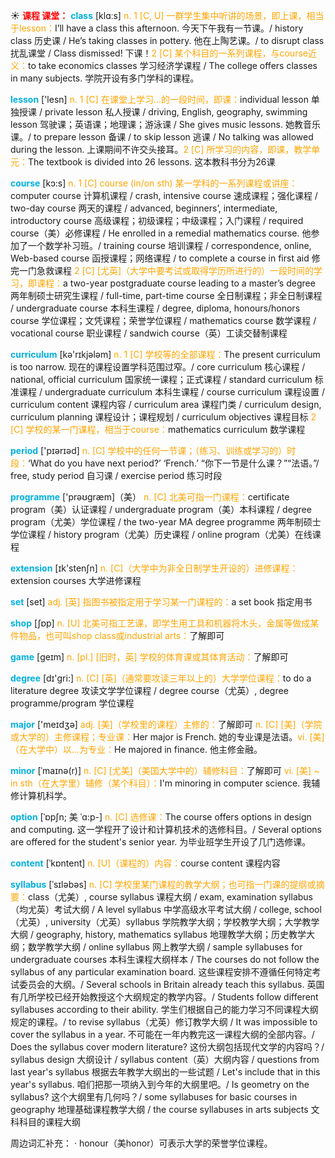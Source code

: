 ☀ <font color="red">**课程 课堂：**</font>
<font color="sky blue">**class**</font> [klɑːs] 
<font color="orange">n. 1 [C, U] 一群学生集中听讲的场景，即上课，相当于lesson：</font>I’ll have a class this afternoon. 今天下午我有一节课。/ history class 历史课 / He’s taking classes in pottery. 他在上陶艺课。/ to disrupt class 扰乱课堂 / Class dismissed! 下课！<font color="orange">2 [C] 某个科目的一系列课程，与course近义：</font>to take economics classes 学习经济学课程 / The college offers classes in many subjects. 学院开设有多门学科的课程。

<font color="sky blue">**lesson**</font> ['lesn] 
<font color="orange">n. 1 [C] 在课堂上学习…的一段时间，即课：</font>individual lesson 单独授课 / private lesson 私人授课 / driving, English, geography, swimming lesson 驾驶课；英语课；地理课；游泳课 / She gives music lessons. 她教音乐课。/ to prepare lesson 备课 / to skip lesson 逃课 / No talking was allowed during the lesson. 上课期间不许交头接耳。<font color="orange">2 [C] 所学习的内容，即课，教学单元：</font>The textbook is divided into 26 lessons. 这本教科书分为26课 

<font color="sky blue">**course**</font> [kɔ:s] 
<font color="orange">n. 1 [C] course (in/on sth) 某一学科的一系列课程或讲座：</font>computer course 计算机课程 / crash, intensive course 速成课程；强化课程 / two-day course 两天的课程 / advanced, beginners’, intermediate, introductory course 高级课程；初级课程；中级课程；入门课程 / required course（美）必修课程 / He enrolled in a remedial mathematics course. 他参加了一个数学补习班。/ training course 培训课程 / correspondence, online, Web-based course 函授课程；网络课程 / to complete a course in first aid 修完一门急救课程 <font color="orange">2 [C] [尤英]（大学中要考试或取得学历所进行的）一段时间的学习，即课程：</font>a two-year postgraduate course leading to a master’s degree 两年制硕士研究生课程 / full-time, part-time course 全日制课程；非全日制课程 / undergraduate course 本科生课程 / degree, diploma, honours/honors course 学位课程；文凭课程；荣誉学位课程 / mathematics course 数学课程 / vocational course 职业课程 / sandwich course（英）工读交替制课程

<font color="sky blue">**curriculum**</font> [kə'rɪkjələm] 
<font color="orange">n. 1 [C] 学校等的全部课程：</font>The present curriculum is too narrow. 现在的课程设置学科范围过窄。/ core curriculum 核心课程 / national, official curriculum 国家统一课程；正式课程 / standard curriculum 标准课程 / undergraduate curriculum 本科生课程 / course curriculum 课程设置 / curriculum content 课程内容 / curriculum area 课程门类 / curriculum design, curriculum planning 课程设计；课程规划 / curriculum objectives 课程目标 <font color="orange">2 [C] 学校的某一门课程，相当于course：</font>mathematics curriculum 数学课程 

<font color="sky blue">**period**</font> ['pɪərɪəd] 
<font color="orange">n. [C] 学校中的任何一节课；（练习、训练或学习的）时段：</font>‘What do you have next period?’ ‘French.’ “你下一节是什么课？”“法语。”/ free, study period 自习课 / exercise period 练习时段

<font color="sky blue">**programme**</font> ['prəʊɡræm]（美）
<font color="orange">n. [C] 北美可指一门课程：</font>certificate program（美）认证课程 / undergraduate program（美）本科课程 / degree program（尤美）学位课程 / the two-year MA degree programme 两年制硕士学位课程 / history program（尤美）历史课程 / online program（尤美）在线课程

<font color="sky blue">**extension**</font> [ɪk'stenʃn] 
<font color="orange">n. [C]（大学中为非全日制学生开设的）进修课程：</font>extension courses 大学进修课程

<font color="sky blue">**set**</font> [set] 
<font color="orange">adj. [英] 指图书被指定用于学习某一门课程的：</font>a set book 指定用书

<font color="sky blue">**shop**</font> [ʃɒp] 
<font color="orange">n. [U] 北美可指工艺课，即学生用工具和机器将木头，金属等做成某件物品，也可叫shop class或industrial arts：</font>了解即可

<font color="sky blue">**game**</font> [ɡeɪm] 
<font color="orange">n. [pl.] [旧时，英] 学校的体育课或其体育活动：</font>了解即可

<font color="sky blue">**degree**</font> [dɪ'ɡri:] 
<font color="orange">n. [C] [英]（通常要攻读三年以上的）大学学位课程：</font>to do a literature degree 攻读文学学位课程 / degree course（尤英）, degree programme/program 学位课程

<font color="sky blue">**major**</font> ['meɪdӡə] 
<font color="orange">adj. [美]（学校里的课程）主修的：</font>了解即可 <font color="orange">n. [C] [美]（学院或大学的）主修课程；专业课：</font>Her major is French. 她的专业课是法语。<font color="orange">vi. [美]（在大学中）以…为专业：</font>He majored in finance. 他主修金融。
           
<font color="sky blue">**minor**</font> [ˈmaɪnə(r)]
<font color="orange">n. [C] [尤美]（美国大学中的）辅修科目：</font>了解即可 <font color="orange">vi. [美] ~ in sth（在大学里）辅修（某个科目）：</font>I'm minoring in computer science. 我辅修计算机科学。
           
<font color="sky blue">**option**</font> [ˈɒpʃn; 美 ˈɑ:p-]
<font color="orange">n. [C] 选修课：</font>The course offers options in design and computing. 这一学程开了设计和计算机技术的选修科目。/ Several options are offered for the student's senior year. 为毕业班学生开设了几门选修课。

<font color="sky blue">**content**</font> [ˈkɒntent] 
<font color="orange">n. [U]（课程的）内容：</font>course content 课程内容
           
<font color="sky blue">**syllabus**</font> [ˈsɪləbəs]
<font color="orange">n. [C] 学校里某门课程的教学大纲；也可指一门课的提纲或摘要：</font>class（尤美）, course syllabus 课程大纲 / exam, examination syllabus（均尤英）考试大纲 / A level syllabus 中学高级水平考试大纲 / college, school（尤英）, university（尤英）syllabus 学院教学大纲；学校教学大纲；大学教学大纲 / geography, history, mathematics syllabus 地理教学大纲；历史教学大纲；数学教学大纲 / online syllabus 网上教学大纲 / sample syllabuses for undergraduate courses 本科生课程大纲样本 / The courses do not follow the syllabus of any particular examination board. 这些课程安排不遵循任何特定考试委员会的大纲。/ Several schools in Britain already teach this syllabus. 英国有几所学校已经开始教授这个大纲规定的教学内容。/ Students follow different syllabuses according to their ability. 学生们根据自己的能力学习不同课程大纲规定的课程。/ to revise syllabus（尤英）修订教学大纲 / It was impossible to cover the syllabus in a year. 不可能在一年内教完这一课程大纲的全部内容。/ Does the syllabus cover modern literature? 这份大纲包括现代文学的内容吗？/ syllabus design 大纲设计 / syllabus content（英）大纲内容 / questions from last year's syllabus 根据去年教学大纲出的一些试题 / Let's include that in this year's syllabus. 咱们把那一项纳入到今年的大纲里吧。/ Is geometry on the syllabus? 这个大纲里有几何吗？/ some syllabuses for basic courses in geography 地理基础课程教学大纲 / the course syllabuses in arts subjects 文科科目的课程大纲

周边词汇补充：
· honour（美honor）可表示大学的荣誉学位课程。


